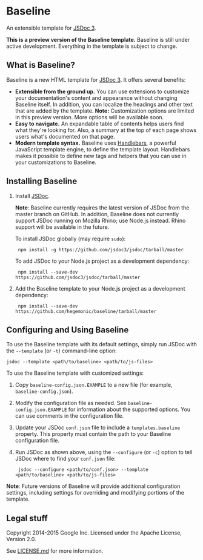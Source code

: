 # Baseline

An extensible template for [JSDoc 3](https://github.com/jsdoc3/jsdoc).

**This is a preview version of the Baseline template.** Baseline is still under active development.
Everything in the template is subject to change.


## What is Baseline?

Baseline is a new HTML template for [JSDoc 3][jsdoc]. It offers several benefits:

+ **Extensible from the ground up.** You can use extensions to customize your documentation's
content and appearance without changing Baseline itself. In addition, you can localize the headings
and other text that are added by the template. **Note:** Customization options are limited in this
preview version. More options will be available soon.
+ **Easy to navigate.** An expandable table of contents helps users find what they're looking for.
Also, a summary at the top of each page shows users what's documented on that page.
+ **Modern template syntax.** Baseline uses [Handlebars][handlebars], a powerful JavaScript template
engine, to define the template layout. Handlebars makes it possible to define new tags and helpers
that you can use in your customizations to Baseline.

[jsdoc]: https://github.com/jsdoc3/jsdoc
[handlebars]: http://handlebarsjs.com/


## Installing Baseline

1. Install [JSDoc](https://github.com/jsdoc3/jsdoc).

    **Note**: Baseline currently requires the latest version of JSDoc from the master branch on
    GitHub. In addition, Baseline does not currently support JSDoc running on Mozilla Rhino; use
    Node.js instead. Rhino support will be available in the future.

    To install JSDoc globally (may require `sudo`):

        npm install -g https://github.com/jsdoc3/jsdoc/tarball/master

    To add JSDoc to your Node.js project as a development dependency:

        npm install --save-dev https://github.com/jsdoc3/jsdoc/tarball/master

2. Add the Baseline template to your Node.js project as a development dependency:

        npm install --save-dev https://github.com/hegemonic/baseline/tarball/master


## Configuring and Using Baseline

To use the Baseline template with its default settings, simply run JSDoc with the `--template`
(or `-t`) command-line option:

    jsdoc --template <path/to/baseline> <path/to/js-files>

To use the Baseline template with customized settings:

1. Copy `baseline-config.json.EXAMPLE` to a new file (for example, `baseline-config.json`).
2. Modify the configuration file as needed. See `baseline-config.json.EXAMPLE` for information about
the supported options. You can use comments in the configuration file.
3. Update your JSDoc `conf.json` file to include a `templates.baseline` property. This property
must contain the path to your Baseline configuration file.
4. Run JSDoc as shown above, using the `--configure` (or `-c`) option to tell JSDoc where to find
your `conf.json` file:

        jsdoc --configure <path/to/conf.json> --template <path/to/baseline> <path/to/js-files>

**Note**: Future versions of Baseline will provide additional configuration settings, including
settings for overriding and modifying portions of the template.


## Legal stuff

Copyright 2014-2015 Google Inc. Licensed under the Apache License, Version 2.0.

See [LICENSE.md][license] for more information.

[license]: LICENSE.md

